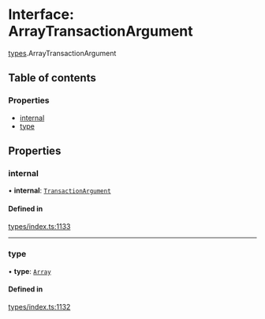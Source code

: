 # Interface: ArrayTransactionArgument

[types](../wiki/types).ArrayTransactionArgument

## Table of contents

### Properties

- [internal](../wiki/types.ArrayTransactionArgument#internal)
- [type](../wiki/types.ArrayTransactionArgument#type)

## Properties

### internal

• **internal**: [`TransactionArgument`](../wiki/types#transactionargument)

#### Defined in

[types/index.ts:1133](https://github.com/PolymeshAssociation/polymesh-sdk/blob/339b7503/src/types/index.ts#L1133)

___

### type

• **type**: [`Array`](../wiki/types.TransactionArgumentType#array)

#### Defined in

[types/index.ts:1132](https://github.com/PolymeshAssociation/polymesh-sdk/blob/339b7503/src/types/index.ts#L1132)
